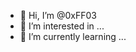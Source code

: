- 👋 Hi, I’m @0xFF03
- 👀 I’m interested in ...
- 🌱 I’m currently learning ...

<!---
0xFF03/0xFF03 is a ✨ special ✨ repository because its `README.md` (this file) appears on your GitHub profile.
You can click the Preview link to take a look at your changes.
--->
